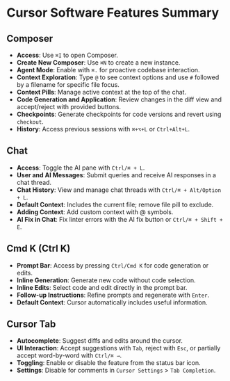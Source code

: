 # Cursor Software Features Summary

## Composer
- **Access**: Use `⌘I` to open Composer.
- **Create New Composer**: Use `⌘N` to create a new instance.
- **Agent Mode**: Enable with `⌘.` for proactive codebase interaction.
- **Context Exploration**: Type `@` to see context options and use `#` followed by a filename for specific file focus.
- **Context Pills**: Manage active context at the top of the chat.
- **Code Generation and Application**: Review changes in the diff view and accept/reject with provided buttons.
- **Checkpoints**: Generate checkpoints for code versions and revert using `checkout`.
- **History**: Access previous sessions with `⌘+⌥+L` or `Ctrl+Alt+L`.

## Chat
- **Access**: Toggle the AI pane with `Ctrl/⌘ + L`.
- **User and AI Messages**: Submit queries and receive AI responses in a chat thread.
- **Chat History**: View and manage chat threads with `Ctrl/⌘ + Alt/Option + L`.
- **Default Context**: Includes the current file; remove file pill to exclude.
- **Adding Context**: Add custom context with @ symbols.
- **AI Fix in Chat**: Fix linter errors with the AI fix button or `Ctrl/⌘ + Shift + E`.

## Cmd K (Ctrl K)
- **Prompt Bar**: Access by pressing `Ctrl/Cmd K` for code generation or edits.
- **Inline Generation**: Generate new code without code selection.
- **Inline Edits**: Select code and edit directly in the prompt bar.
- **Follow-up Instructions**: Refine prompts and regenerate with `Enter`.
- **Default Context**: Cursor automatically includes useful information.

## Cursor Tab
- **Autocomplete**: Suggest diffs and edits around the cursor.
- **UI Interaction**: Accept suggestions with `Tab`, reject with `Esc`, or partially accept word-by-word with `Ctrl/⌘ →`.
- **Toggling**: Enable or disable the feature from the status bar icon.
- **Settings**: Disable for comments in `Cursor Settings` > `Tab Completion`.